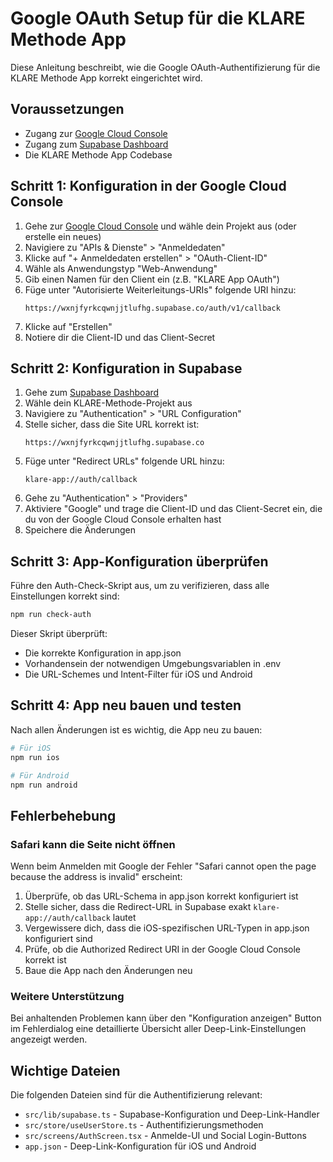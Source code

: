 # Google OAuth Setup für die KLARE Methode App

Diese Anleitung beschreibt, wie die Google OAuth-Authentifizierung für die KLARE Methode App korrekt eingerichtet wird.

## Voraussetzungen

- Zugang zur [Google Cloud Console](https://console.cloud.google.com/)
- Zugang zum [Supabase Dashboard](https://app.supabase.com/)
- Die KLARE Methode App Codebase

## Schritt 1: Konfiguration in der Google Cloud Console

1. Gehe zur [Google Cloud Console](https://console.cloud.google.com/) und wähle dein Projekt aus (oder erstelle ein neues)
2. Navigiere zu "APIs & Dienste" > "Anmeldedaten"
3. Klicke auf "+ Anmeldedaten erstellen" > "OAuth-Client-ID"
4. Wähle als Anwendungstyp "Web-Anwendung"
5. Gib einen Namen für den Client ein (z.B. "KLARE App OAuth")
6. Füge unter "Autorisierte Weiterleitungs-URIs" folgende URI hinzu:
   ```
   https://wxnjfyrkcqwnjjtlufhg.supabase.co/auth/v1/callback
   ```
7. Klicke auf "Erstellen"
8. Notiere dir die Client-ID und das Client-Secret

## Schritt 2: Konfiguration in Supabase

1. Gehe zum [Supabase Dashboard](https://app.supabase.com/)
2. Wähle dein KLARE-Methode-Projekt aus
3. Navigiere zu "Authentication" > "URL Configuration"
4. Stelle sicher, dass die Site URL korrekt ist:
   ```
   https://wxnjfyrkcqwnjjtlufhg.supabase.co
   ```
5. Füge unter "Redirect URLs" folgende URL hinzu:
   ```
   klare-app://auth/callback
   ```
6. Gehe zu "Authentication" > "Providers"
7. Aktiviere "Google" und trage die Client-ID und das Client-Secret ein, die du von der Google Cloud Console erhalten hast
8. Speichere die Änderungen

## Schritt 3: App-Konfiguration überprüfen

Führe den Auth-Check-Skript aus, um zu verifizieren, dass alle Einstellungen korrekt sind:

```bash
npm run check-auth
```

Dieser Skript überprüft:
- Die korrekte Konfiguration in app.json
- Vorhandensein der notwendigen Umgebungsvariablen in .env
- Die URL-Schemes und Intent-Filter für iOS und Android

## Schritt 4: App neu bauen und testen

Nach allen Änderungen ist es wichtig, die App neu zu bauen:

```bash
# Für iOS
npm run ios

# Für Android
npm run android
```

## Fehlerbehebung

### Safari kann die Seite nicht öffnen

Wenn beim Anmelden mit Google der Fehler "Safari cannot open the page because the address is invalid" erscheint:

1. Überprüfe, ob das URL-Schema in app.json korrekt konfiguriert ist
2. Stelle sicher, dass die Redirect-URL in Supabase exakt `klare-app://auth/callback` lautet
3. Vergewissere dich, dass die iOS-spezifischen URL-Typen in app.json konfiguriert sind
4. Prüfe, ob die Authorized Redirect URI in der Google Cloud Console korrekt ist
5. Baue die App nach den Änderungen neu

### Weitere Unterstützung

Bei anhaltenden Problemen kann über den "Konfiguration anzeigen" Button im Fehlerdialog eine detaillierte Übersicht aller Deep-Link-Einstellungen angezeigt werden.

## Wichtige Dateien

Die folgenden Dateien sind für die Authentifizierung relevant:

- `src/lib/supabase.ts` - Supabase-Konfiguration und Deep-Link-Handler
- `src/store/useUserStore.ts` - Authentifizierungsmethoden
- `src/screens/AuthScreen.tsx` - Anmelde-UI und Social Login-Buttons
- `app.json` - Deep-Link-Konfiguration für iOS und Android
